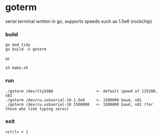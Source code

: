 # goterm
serial terminal written in go, supports speeds such as 1.5e6 (rockchip)

### build
```
go mod tidy
go build -o goterm
```
or
```
sh make.sh
```


### run
```
./goterm /dev/ttyUSB0                   <- default speed of 115200, n81
./goterm /dev/cu.usbserial-10 1.5e6     <- 1500000 baud, n81
./goterm /dev/cu.usbserial-10 1500000   <- 1500000 baud, n81 (for those who like typing zeros)
```

### exit
```
<ctrl> + ]
```
